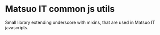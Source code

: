 # Matsuo IT common js utils

Small library extending underscore with mixins, that are used in Matsuo IT javascripts.
